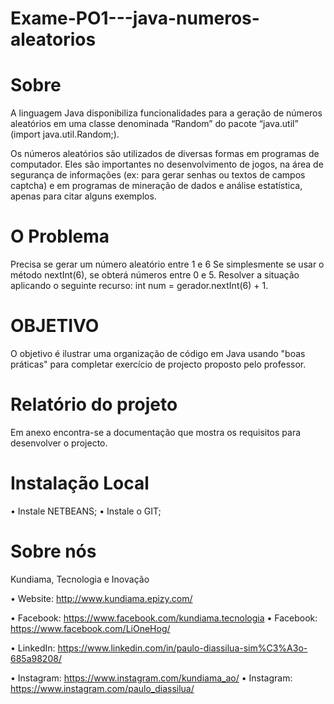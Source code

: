 # Exame-PO1---java-numeros-aleatorios

# Sobre
A linguagem Java disponibiliza funcionalidades para a geração de números aleatórios 
em uma classe denominada “Random” do pacote “java.util” (import java.util.Random;). 

Os números aleatórios são utilizados de diversas formas em programas de computador. 
Eles são importantes no desenvolvimento de jogos, na área de segurança de informações 
(ex: para gerar senhas ou textos de campos captcha) e em programas de mineração de dados 
e análise estatística, apenas para citar alguns exemplos.

# O Problema
Precisa se gerar um número aleatório entre 1 e 6 
Se simplesmente se usar o método nextInt(6), se obterá números entre 0 e 5. 
Resolver a situação aplicando o seguinte recurso: int num = gerador.nextInt(6) + 1.

# OBJETIVO
O objetivo é ilustrar uma organização de código em Java usando 
"boas práticas" para completar exercício de projecto proposto pelo professor.

# Relatório do projeto
Em anexo encontra-se a documentação que mostra os requisitos para desenvolver o projecto.

# Instalação Local
• Instale NETBEANS; 
• Instale o GIT; 

# Sobre nós
Kundiama, Tecnologia e Inovação

• Website: http://www.kundiama.epizy.com/

• Facebook: https://www.facebook.com/kundiama.tecnologia
• Facebook: https://www.facebook.com/LiOneHog/ 

• LinkedIn: https://www.linkedin.com/in/paulo-diassilua-sim%C3%A3o-685a98208/

• Instagram: https://www.instagram.com/kundiama_ao/
• Instagram: https://www.instagram.com/paulo_diassilua/

